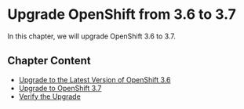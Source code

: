 # Upgrade OpenShift from 3.6 to 3.7

In this chapter, we will upgrade OpenShift 3.6 to 3.7.


## Chapter Content

* [Upgrade to the Latest Version of OpenShift 3.6](71_upgrade_openshift36.md)
* [Upgrade to OpenShift 3.7](72_upgrade_openshift37.md)
* [Verify the Upgrade](73_upgrade_verification.md)

